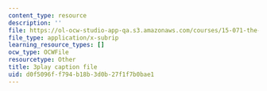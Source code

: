 ```yaml
---
content_type: resource
description: ''
file: https://ol-ocw-studio-app-qa.s3.amazonaws.com/courses/15-071-the-analytics-edge-spring-2017/d0f5096ff794b18b3d0b27f1f7b0bae1_UA3QA3KE4sw.srt
file_type: application/x-subrip
learning_resource_types: []
ocw_type: OCWFile
resourcetype: Other
title: 3play caption file
uid: d0f5096f-f794-b18b-3d0b-27f1f7b0bae1
---
```

